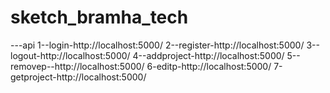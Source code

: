 # sketch_bramha_tech
---api
1--login-http://localhost:5000/
2--register-http://localhost:5000/
3--logout-http://localhost:5000/
4--addproject-http://localhost:5000/
5--removep--http://localhost:5000/
6-editp-http://localhost:5000/
7-getproject-http://localhost:5000/

